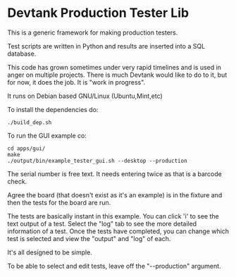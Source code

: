 Devtank Production Tester Lib
=============================

This is a generic framework for making production testers.

Test scripts are written in Python and results are inserted into a SQL
database.


This code has grown sometimes under very rapid timelines and is used in
anger on multiple projects. There is much Devtank would like to do to
it, but for now, it does the job. It is "work in progress".

It runs on Debian based GNU/Linux (Ubuntu,Mint,etc)

To install the dependencies do:

    ./build_dep.sh

To run the GUI example co:

    cd apps/gui/
    make
    ./output/bin/example_tester_gui.sh --desktop --production

The serial number is free text. It needs entering twice as that is a
barcode check.

Agree the board (that doesn't exist as it's an example) is in the
fixture and then the tests for the board are run.

The tests are basically instant in this example.
You can click 'i' to see the text output of a test. Select
the "log" tab to see the more detailed information of a test.
Once the tests have completed, you can change which test is selected and
view the "output" and "log" of each.

It's all designed to be simple.


To be able to select and edit tests, leave off the "--production"
argument.
